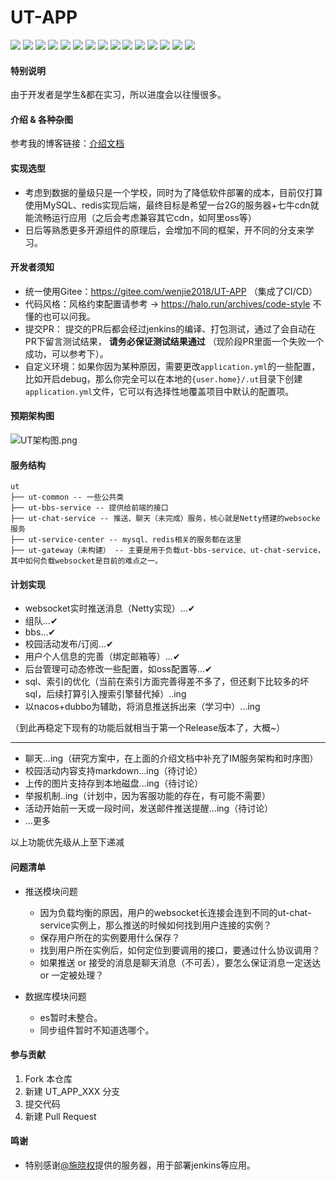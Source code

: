 # UT-APP

<p>
  <a href="https://gitee.com/Lewage59/UT-WeChat"><img src="https://img.shields.io/badge/前端项目-UT_WeChat%20-orange.svg"></a>
  <a href="https://docs.spring.io/spring-boot/docs/2.3.2.RELEASE/reference/html/"><img src="https://img.shields.io/badge/Spring%20Boot-2.3.2.RELEASE-brightgreen.svg"></a>
  <a href="https://spring.io/projects/spring-cloud-alibaba"><img src="https://img.shields.io/badge/Spring%20Cloud%20Alibaba-2.2.1.RELEASE-yellow.svg"></a>
  <a href="https://spring.io/projects/spring-cloud-alibaba"><img src="https://img.shields.io/badge/Spring%20Cloud%20-Hoxton.SR7-brightgreen.svg"></a>
  <a href="https://www.mysql.com/"><img src="https://img.shields.io/badge/Mysql-5.7-bringhtgreen.svg"></a>
  <a href="https://mp.baomidou.com/"><img src="https://img.shields.io/badge/Mybatis_Plus-3.3.1-blue.svg"></a>
  <a href="https://mp.baomidou.com/"><img src="https://img.shields.io/badge/Netty-4.1.42-brightgreen.svg"></a>
    <a href="https://redis.io/"><img src="https://img.shields.io/badge/redis-5.0.x-red.svg"></a>
    <a href="https://github.com/alibaba/fastjson"><img src="https://img.shields.io/badge/fastjson-1.2.61-blue.svg"></a>
    <a href="https://www.layui.com/"><img src="https://img.shields.io/badge/layui-2.4.5-red.svg"></a>
    <a href="https://github.com/google/guava"><img src="https://img.shields.io/badge/Guava-28_jre-ff69b4.svg"></a>
    <a href="https://github.com/looly/hutool"><img src="https://img.shields.io/badge/hutool-5.0.3-yellow.svg"></a>
    <a href="https://developer.qiniu.com/kodo/sdk/1239/java"><img src="https://img.shields.io/badge/七牛云_SDK-7.2.18-blue.svg"></a>
    <a href="http://dubbo.apache.org/"><img src="https://img.shields.io/badge/dubbo-2.7.7-purple.svg"></a>
    <a href="https://nacos.io/"><img src="https://img.shields.io/badge/nacos-1.3.1-blue.svg"></a>
</p>

#### 特别说明

由于开发者是学生&都在实习，所以进度会以往慢很多。

#### 介绍 & 各种杂图

参考我的博客链接：[介绍文档](https://wenjie.store/archives/ut%E7%9A%84%E4%BB%8B%E7%BB%8D%E5%92%8C%E6%9D%82%E5%9B%BE)

#### 实现选型

- 考虑到数据的量级只是一个学校，同时为了降低软件部署的成本，目前仅打算使用MySQL、redis实现后端，最终目标是希望一台2G的服务器+七牛cdn就能流畅运行应用（之后会考虑兼容其它cdn，如阿里oss等）
- 日后等熟悉更多开源组件的原理后，会增加不同的框架，开不同的分支来学习。

#### 开发者须知

- 统一使用Gitee：https://gitee.com/wenjie2018/UT-APP （集成了CI/CD）
- 代码风格：风格约束配置请参考 -> https://halo.run/archives/code-style  不懂的也可以问我。
- 提交PR： 提交的PR后都会经过jenkins的编译、打包测试，通过了会自动在PR下留言测试结果， **请务必保证测试结果通过** （现阶段PR里面一个失败一个成功，可以参考下）。  
- 自定义环境：如果你因为某种原因，需要更改`application.yml`的一些配置，比如开启debug，那么你完全可以在本地的`{user.home}/.ut`目录下创建`application.yml`文件，它可以有选择性地覆盖项目中默认的配置项。


#### 预期架构图

![UT架构图.png](https://www.wenjie.store/blog/img/UT%E6%9E%B6%E6%9E%84%E5%9B%BE_1598102194132.png)

#### 服务结构

```
ut
├── ut-common -- 一些公共类
├── ut-bbs-service -- 提供给前端的接口
├── ut-chat-service -- 推送、聊天（未完成）服务，核心就是Netty搭建的websocke服务
├── ut-service-center -- mysql、redis相关的服务都在这里
├── ut-gateway（未构建） -- 主要是用于负载ut-bbs-service、ut-chat-service，其中如何负载websocket是目前的难点之一。

```

#### 计划实现

- websocket实时推送消息（Netty实现）...✔
- 组队...✔
- bbs...✔
- 校园活动发布/订阅...✔
- 用户个人信息的完善（绑定邮箱等）...✔
- 后台管理可动态修改一些配置，如oss配置等...✔
- sql、索引的优化（当前在索引方面完善得差不多了，但还剩下比较多的坏sql，后续打算引入搜索引擎替代掉）..ing
- 以nacos+dubbo为辅助，将消息推送拆出来（学习中）...ing

（到此再稳定下现有的功能后就相当于第一个Release版本了，大概~）

---

- 聊天...ing（研究方案中，在上面的介绍文档中补充了IM服务架构和时序图）
- 校园活动内容支持markdown...ing（待讨论）
- 上传的图片支持存到本地磁盘...ing（待讨论）
- 举报机制..ing（计划中，因为客服功能的存在，有可能不需要）
- 活动开始前一天或一段时间，发送邮件推送提醒...ing（待讨论）
- ...更多

以上功能优先级从上至下递减

#### 问题清单

- 推送模块问题
    - 因为负载均衡的原因，用户的websocket长连接会连到不同的ut-chat-service实例上，那么推送的时候如何找到用户连接的实例？
    - 保存用户所在的实例要用什么保存？
    - 找到用户所在实例后，如何定位到要调用的接口，要通过什么协议调用？
    - 如果推送 or 接受的消息是聊天消息（不可丢），要怎么保证消息一定送达 or 一定被处理？

- 数据库模块问题
    - es暂时未整合。
    - 同步组件暂时不知道选哪个。

#### 参与贡献

1.  Fork 本仓库
2.  新建 UT_APP_XXX 分支
3.  提交代码
4.  新建 Pull Request

#### 鸣谢

- 特别感谢[@施晓权](https://gitee.com/sxq2017)提供的服务器，用于部署jenkins等应用。


